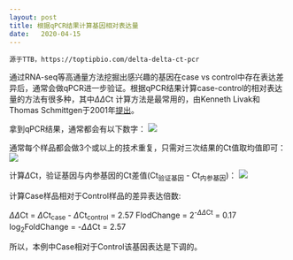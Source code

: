 ```yaml
---
layout: post
title: 根据qPCR结果计算基因相对表达量
date:   2020-04-15
---
```


```
源于TTB，https://toptipbio.com/delta-delta-ct-pcr
```

通过RNA-seq等高通量方法挖掘出感兴趣的基因在case vs control中存在表达差异后，通常会做qPCR进一步验证。根据qPCR结果计算case-control的相对表达量的方法有很多种，其中$\Delta$$\Delta$Ct 计算方法是最常用的，由Kenneth Livak和Thomas Schmittgen于2001年[提出](https://doi.org/10.1006/meth.2001.1262)。

拿到qPCR结果，通常都会有以下数字：
![]({{site.baseurl}}/images/qpcr_1_20200415.png)

通常每个样品都会做3个或以上的技术重复，只需对三次结果的Ct值取均值即可：
![]({{site.baseurl}}/images/qpcr_2_20200415.png)

计算$\Delta$Ct，验证基因与内参基因的Ct差值(Ct<sub>验证基因</sub> - Ct<sub>内参基因</sub>)：
![]({{site.baseurl}}/images/qpcr_3_20200415.png)

计算Case样品相对于Control样品的差异表达倍数:

$\Delta\Delta$Ct = $\Delta$Ct<sub>case</sub> - $\Delta$Ct<sub>control</sub> = 2.57
FlodChange = 2<sup>-$\Delta$$\Delta$Ct</sup> = 0.17
log<sub>2</sub>FoldChange = -$\Delta\Delta$Ct = 2.57

所以，本例中Case相对于Control该基因表达是下调的。
